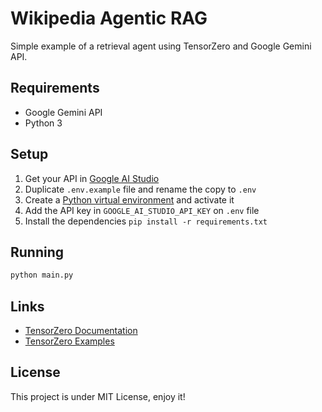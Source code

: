 # Wikipedia Agentic RAG

Simple example of a retrieval agent using TensorZero and Google Gemini API.

## Requirements

- Google Gemini API
- Python 3

## Setup

1. Get your API in [Google AI Studio](https://aistudio.google.com/apikey)
2. Duplicate `.env.example` file and rename the copy to `.env`
3. Create a [Python virtual environment](https://docs.python.org/3/library/venv.html) and activate it
4. Add the API key in `GOOGLE_AI_STUDIO_API_KEY` on `.env` file
5. Install the dependencies `pip install -r requirements.txt`

## Running

```bash
python main.py
```

## Links

- [TensorZero Documentation](https://www.tensorzero.com/docs/quickstart/)
- [TensorZero Examples](https://github.com/tensorzero/tensorzero/tree/main/examples)

## License

This project is under MIT License, enjoy it!
